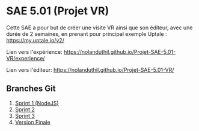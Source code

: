 # SAE 5.01 (Projet VR)
Cette SAE a pour but de créer une visite VR ainsi que son éditeur, avec une durée de 2 semaines, en prenant pour principal exemple Uptale : https://my.uptale.io/v2/

Lien vers l'expérience: https://nolanduthil.github.io/Projet-SAE-5.01-VR/experience/

Lien vers l'éditeur: https://nolanduthil.github.io/Projet-SAE-5.01-VR/

## Branches Git
1. [Sprint 1 (NodeJS)](https://github.com/NolanDuthil/Projet-SAE-5.01-VR/tree/Sprint-1-(NodeJS))
2. [Sprint 2](https://github.com/NolanDuthil/Projet-SAE-5.01-VR/tree/Sprint-2)
3. [Sprint 3](https://github.com/NolanDuthil/Projet-SAE-5.01-VR/tree/Sprint-3)
4. [Version Finale](https://github.com/NolanDuthil/Projet-SAE-5.01-VR/tree/Version-Finale)
